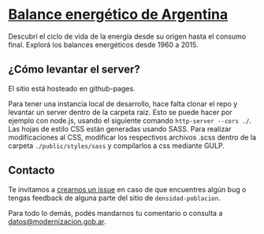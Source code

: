 # [Balance energético de Argentina](http://datosgobar.github.io/energia)

Descubrí el ciclo de vida de la energía desde su origen hasta el consumo final. Explorá los balances energéticos desde 1960 a 2015.

## ¿Cómo levantar el server?

El sitio está hosteado en github-pages.

Para tener una instancia local de desarrollo, hace falta clonar el repo y levantar un server dentro de la carpeta raiz. Esto se puede hacer por ejemplo con node.js, usando el siguiente comando `http-server --cors ./`.
Las hojas de estilo CSS están generadas usando SASS. Para realizar modificaciones al CSS, modificar los respectivos archivos .scss dentro de la carpeta `./public/styles/sass` y compilarlos a css mediante GULP.

## Contacto

Te invitamos a [crearnos un issue](https://github.com/datosgobar/energia/issues/new) en caso de que encuentres algún bug o tengas feedback de alguna parte del sitio de `densidad-poblacion`.

Para todo lo demás, podés mandarnos tu comentario o consulta a [datos@modernizacion.gob.ar](mailto:datos@modernizacion.gob.ar).
